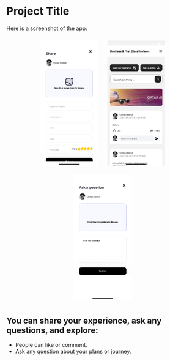 # Project Title

Here is a screenshot of the app:

<p align="center">
  <img src="/assets/images/one.png" alt="App Screenshot 1" width="30%" style="display: inline-block; margin: 10px;" />
  <img src="/assets/images/two.png" alt="App Screenshot 2" width="30%" style="display: inline-block; margin: 10px;" />
  <img src="/assets/images/three.jpg" alt="App Screenshot 3" width="30%" style="display: inline-block; margin: 10px;" />
</p>

## You can share your experience, ask any questions, and explore:

- People can like or comment.
- Ask any question about your plans or journey.

